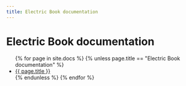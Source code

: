 ```yaml
---
title: Electric Book documentation
---
```


# Electric Book documentation

<ul>
{% for page in site.docs %}
{% unless page.title == "Electric Book documentation" %}
	<li><a href="{{ page.url }}">{{ page.title }}</a></li>
{% endunless %}
{% endfor %}
</ul>
